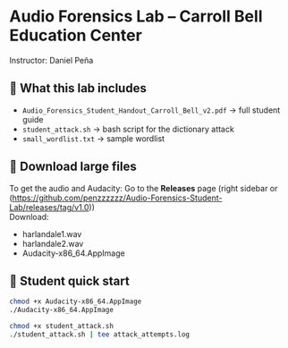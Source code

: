 # Audio Forensics Lab – Carroll Bell Education Center
Instructor: Daniel Peña

## 📘 What this lab includes
- `Audio_Forensics_Student_Handout_Carroll_Bell_v2.pdf` → full student guide  
- `student_attack.sh` → bash script for the dictionary attack  
- `small_wordlist.txt` → sample wordlist  

## 🎵 Download large files
To get the audio and Audacity:
Go to the **Releases** page (right sidebar or (https://github.com/penzzzzzz/Audio-Forensics-Student-Lab/releases/tag/v1.0))  
Download:
- harlandale1.wav  
- harlandale2.wav  
- Audacity-x86_64.AppImage  

## 🧠 Student quick start
```bash
chmod +x Audacity-x86_64.AppImage
./Audacity-x86_64.AppImage

chmod +x student_attack.sh
./student_attack.sh | tee attack_attempts.log


